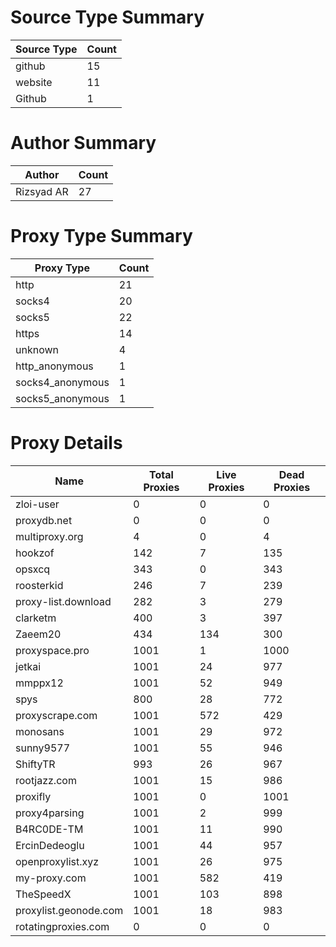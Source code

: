 # Source Type Summary

| Source Type | Count |
|-------------|-------|
| github | 15 |
| website | 11 |
| Github | 1 |


# Author Summary

| Author | Count |
|--------|-------|
| Rizsyad AR | 27 |


# Proxy Type Summary

| Proxy Type | Count |
|------------|-------|
| http | 21 |
| socks4 | 20 |
| socks5 | 22 |
| https | 14 |
| unknown | 4 |
| http_anonymous | 1 |
| socks4_anonymous | 1 |
| socks5_anonymous | 1 |


# Proxy Details

| Name | Total Proxies | Live Proxies | Dead Proxies |
|------|---------------|--------------|---------------|
| zloi-user | 0 | 0 | 0 |
| proxydb.net | 0 | 0 | 0 |
| multiproxy.org | 4 | 0 | 4 |
| hookzof | 142 | 7 | 135 |
| opsxcq | 343 | 0 | 343 |
| roosterkid | 246 | 7 | 239 |
| proxy-list.download | 282 | 3 | 279 |
| clarketm | 400 | 3 | 397 |
| Zaeem20 | 434 | 134 | 300 |
| proxyspace.pro | 1001 | 1 | 1000 |
| jetkai | 1001 | 24 | 977 |
| mmppx12 | 1001 | 52 | 949 |
| spys | 800 | 28 | 772 |
| proxyscrape.com | 1001 | 572 | 429 |
| monosans | 1001 | 29 | 972 |
| sunny9577 | 1001 | 55 | 946 |
| ShiftyTR | 993 | 26 | 967 |
| rootjazz.com | 1001 | 15 | 986 |
| proxifly | 1001 | 0 | 1001 |
| proxy4parsing | 1001 | 2 | 999 |
| B4RC0DE-TM | 1001 | 11 | 990 |
| ErcinDedeoglu | 1001 | 44 | 957 |
| openproxylist.xyz | 1001 | 26 | 975 |
| my-proxy.com | 1001 | 582 | 419 |
| TheSpeedX | 1001 | 103 | 898 |
| proxylist.geonode.com | 1001 | 18 | 983 |
| rotatingproxies.com | 0 | 0 | 0 |
